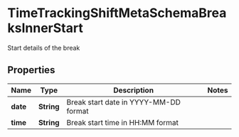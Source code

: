 

# TimeTrackingShiftMetaSchemaBreaksInnerStart

Start details of the break

## Properties

| Name | Type | Description | Notes |
|------------ | ------------- | ------------- | -------------|
|**date** | **String** | Break start date in YYYY-MM-DD format |  |
|**time** | **String** | Break start time in HH:MM format |  |



